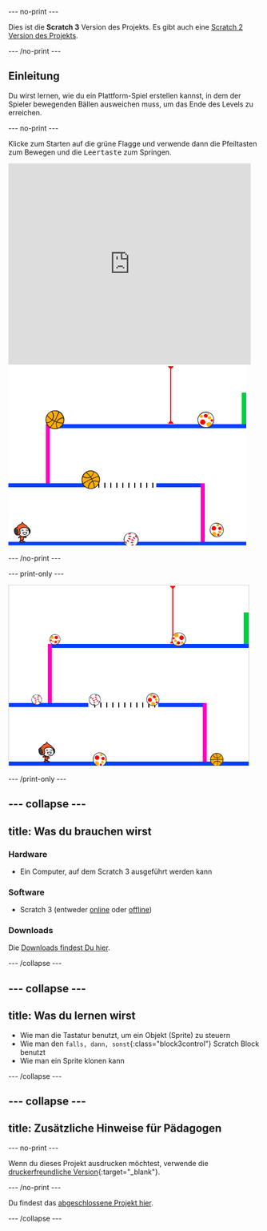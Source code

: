 --- no-print ---

Dies ist die **Scratch 3** Version des Projekts. Es gibt auch eine [Scratch 2 Version des Projekts](https://projects.raspberrypi.org/de-DE/projects/dodgeball-scratch2).

--- /no-print ---

## Einleitung

Du wirst lernen, wie du ein Plattform-Spiel erstellen kannst, in dem der Spieler bewegenden Bällen ausweichen muss, um das Ende des Levels zu erreichen.

--- no-print ---

Klicke zum Starten auf die grüne Flagge und verwende dann die Pfeiltasten zum Bewegen und die <kbd>Leertaste</kbd> zum Springen.

<div class="scratch-preview">
  <iframe allowtransparency="true" width="485" height="402" src="https://scratch.mit.edu/projects/embed/348528017/?autostart=false" frameborder="0" scrolling="no"></iframe>
  <img src="images/dodge-final.png">
</div>

--- /no-print ---

--- print-only ---

![Völkerball wird gespielt](images/dodgeball-showcase.png)

--- /print-only ---

--- collapse ---
---
title: Was du brauchen wirst
---
### Hardware

+ Ein Computer, auf dem Scratch 3 ausgeführt werden kann

### Software

+ Scratch 3 (entweder [online](https://scratch.mit.edu/projects/editor/) oder [offline](https://scratch.mit.edu/download/))

### Downloads

Die [Downloads findest Du hier](http://rpf.io/p/de-DE/dodgeball-go).

--- /collapse ---

--- collapse ---
---
title: Was du lernen wirst
---

+ Wie man die Tastatur benutzt, um ein Objekt (Sprite) zu steuern
+ Wie man den `falls, dann, sonst`{:class="block3control"} Scratch Block benutzt
+ Wie man ein Sprite klonen kann

--- /collapse ---

--- collapse ---
---
title: Zusätzliche Hinweise für Pädagogen
---
--- no-print ---

Wenn du dieses Projekt ausdrucken möchtest, verwende die [druckerfreundliche Version](https://projects.raspberrypi.org/de-DE/projects/dodgeball/print){:target="_blank"}.

--- /no-print ---

Du findest das [abgeschlossene Projekt hier](http://rpf.io/p/de-DE/dodgeball-get).

--- /collapse ---